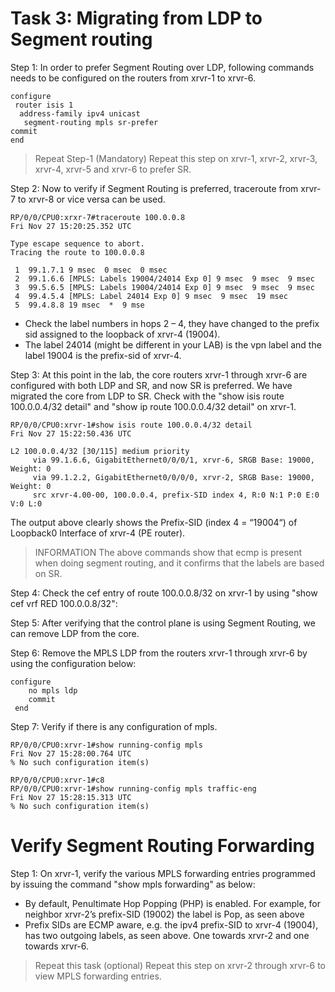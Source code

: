 # Task 3: Migrating from LDP to Segment routing

Step 1:
In order to prefer Segment Routing over LDP, following commands needs to be configured on the routers from xrvr-1 to xrvr-6.

```
configure
 router isis 1
  address-family ipv4 unicast
   segment-routing mpls sr-prefer
commit
end
```

> Repeat Step-1 (Mandatory)
> Repeat this step on xrvr-1, xrvr-2, xrvr-3, xrvr-4, xrvr-5 and xrvr-6 to prefer SR.

Step 2:
Now to verify if Segment Routing is preferred, traceroute from xrvr-7 to xrvr-8 or vice versa can be used.
```
RP/0/0/CPU0:xrxr-7#traceroute 100.0.0.8
Fri Nov 27 15:20:25.352 UTC

Type escape sequence to abort.
Tracing the route to 100.0.0.8

 1  99.1.7.1 9 msec  0 msec  0 msec
 2  99.1.6.6 [MPLS: Labels 19004/24014 Exp 0] 9 msec  9 msec  9 msec
 3  99.5.6.5 [MPLS: Labels 19004/24014 Exp 0] 9 msec  9 msec  9 msec
 4  99.4.5.4 [MPLS: Label 24014 Exp 0] 9 msec  9 msec  19 msec
 5  99.4.8.8 19 msec  *  9 mse
```

* Check the label numbers in hops 2 – 4, they have changed to the prefix sid assigned to the loopback of xrvr-4 (19004).
* The label 24014 (might be different in your LAB) is the vpn label and the label 19004 is the prefix-sid of xrvr-4.


Step 3:
At this point in the lab, the core routers xrvr-1 through xrvr-6 are configured with both LDP and SR, and now SR is preferred. We have migrated the core from LDP to SR. Check with the "show isis route 100.0.0.4/32 detail" and "show ip route 100.0.0.4/32 detail" on xrvr-1.

```
RP/0/0/CPU0:xrvr-1#show isis route 100.0.0.4/32 detail
Fri Nov 27 15:22:50.436 UTC

L2 100.0.0.4/32 [30/115] medium priority
     via 99.1.6.6, GigabitEthernet0/0/0/1, xrvr-6, SRGB Base: 19000, Weight: 0
     via 99.1.2.2, GigabitEthernet0/0/0/0, xrvr-2, SRGB Base: 19000, Weight: 0
     src xrvr-4.00-00, 100.0.0.4, prefix-SID index 4, R:0 N:1 P:0 E:0 V:0 L:0
```
The output above clearly shows the Prefix-SID (index 4 = “19004“) of Loopback0 Interface of xrvr-4 (PE router).


> INFORMATION
> The above commands show that ecmp is present when doing segment routing, and it confirms that the labels are based on SR.

Step 4:
Check the cef entry of route 100.0.0.8/32 on xrvr-1 by using "show cef vrf RED 100.0.0.8/32":


Step 5:
After verifying that the control plane is using Segment Routing, we can remove LDP from the core.

Step 6:
Remove the MPLS LDP from the routers xrvr-1 through xrvr-6 by using the configuration below:

```
configure
	no mpls ldp
 	commit
 end
```

Step 7:
Verify if there is any configuration of mpls.

```
RP/0/0/CPU0:xrvr-1#show running-config mpls
Fri Nov 27 15:28:00.764 UTC
% No such configuration item(s)

RP/0/0/CPU0:xrvr-1#c8
RP/0/0/CPU0:xrvr-1#show running-config mpls traffic-eng
Fri Nov 27 15:28:15.313 UTC
% No such configuration item(s)
```

# Verify Segment Routing Forwarding
Step 1:
On xrvr-1, verify the various MPLS forwarding entries programmed by issuing the command "show mpls forwarding" as below:


* By default, Penultimate Hop Popping (PHP) is enabled. For example, for neighbor xrvr-2’s prefix-SID (19002) the label is Pop, as seen above
* Prefix SIDs are ECMP aware, e.g. the ipv4 prefix-SID to xrvr-4 (19004), has two outgoing labels, as seen above. One towards xrvr-2 and one towards xrvr-6.
  
> Repeat this task (optional)
> Repeat this step on xrvr-2 through xrvr-6 to view MPLS forwarding entries.
